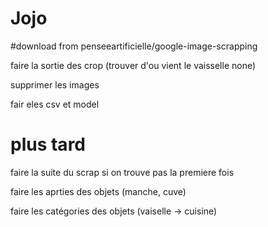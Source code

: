# Jojo

#download from penseeartificielle/google-image-scrapping

faire la sortie des crop (trouver d'ou vient le vaisselle none)

supprimer les images

fair eles csv et model


# plus tard

faire la suite du scrap si on trouve pas la premiere fois

faire les aprties des objets (manche, cuve)

faire les catégories des objets (vaiselle -> cuisine)




















